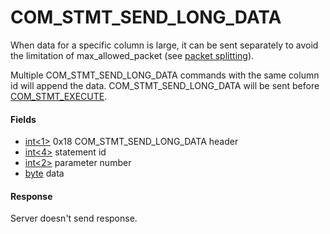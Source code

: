 
# COM_STMT_SEND_LONG_DATA

When data for a specific column is large, it can be sent separately to avoid the limitation of max_allowed_packet (see [packet splitting](../0-packet.md#packet-splitting)).


Multiple COM_STMT_SEND_LONG_DATA commands with the same column id will append the data. COM_STMT_SEND_LONG_DATA will be sent before [COM_STMT_EXECUTE](com_stmt_execute.md).


#### Fields



* [int<1>](../protocol-data-types.md#fixed-length-integers) 0x18 COM_STMT_SEND_LONG_DATA header
* [int<4>](../protocol-data-types.md#fixed-length-integers) statement id
* [int<2>](../protocol-data-types.md#fixed-length-integers) parameter number
* [byte<EOF>](../protocol-data-types.md#end-of-file-length-bytes) data



#### Response


Server doesn't send response.

